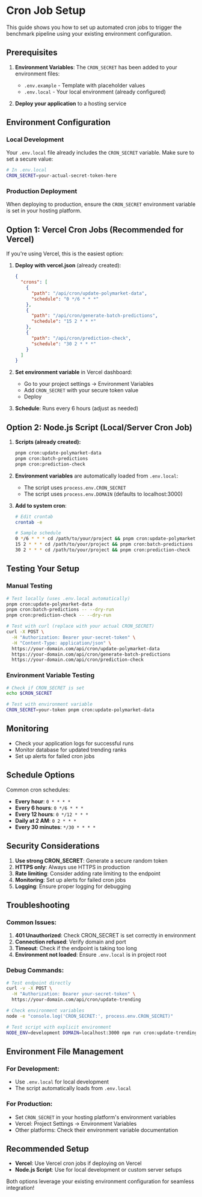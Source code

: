 # Cron Job Setup

This guide shows you how to set up automated cron jobs to trigger the benchmark pipeline using your existing environment configuration.

## Prerequisites

1. **Environment Variables**: The `CRON_SECRET` has been added to your environment files:
   - `.env.example` - Template with placeholder values
   - `.env.local` - Your local environment (already configured)

2. **Deploy your application** to a hosting service

## Environment Configuration

### Local Development
Your `.env.local` file already includes the `CRON_SECRET` variable. Make sure to set a secure value:

```bash
# In .env.local
CRON_SECRET=your-actual-secret-token-here
```

### Production Deployment
When deploying to production, ensure the `CRON_SECRET` environment variable is set in your hosting platform.

## Option 1: Vercel Cron Jobs (Recommended for Vercel)

If you're using Vercel, this is the easiest option:

1. **Deploy with vercel.json** (already created):
   ```json
   {
     "crons": [
       {
         "path": "/api/cron/update-polymarket-data",
         "schedule": "0 */6 * * *"
       },
       {
         "path": "/api/cron/generate-batch-predictions",
         "schedule": "15 2 * * *"
       },
       {
         "path": "/api/cron/prediction-check",
         "schedule": "30 2 * * *"
       }
     ]
   }
   ```

2. **Set environment variable** in Vercel dashboard:
   - Go to your project settings → Environment Variables
   - Add `CRON_SECRET` with your secure token value
   - Deploy

3. **Schedule**: Runs every 6 hours (adjust as needed)

## Option 2: Node.js Script (Local/Server Cron Job)

1. **Scripts (already created):**
   ```bash
   pnpm cron:update-polymarket-data
   pnpm cron:batch-predictions
   pnpm cron:prediction-check
   ```

2. **Environment variables** are automatically loaded from `.env.local`:
   - The script uses `process.env.CRON_SECRET`
   - The script uses `process.env.DOMAIN` (defaults to localhost:3000)

3. **Add to system cron**:
   ```bash
   # Edit crontab
   crontab -e
   
   # Sample schedule
   0 */6 * * * cd /path/to/your/project && pnpm cron:update-polymarket-data
   15 2 * * * cd /path/to/your/project && pnpm cron:batch-predictions
   30 2 * * * cd /path/to/your/project && pnpm cron:prediction-check
   ```

## Testing Your Setup

### Manual Testing
```bash
# Test locally (uses .env.local automatically)
pnpm cron:update-polymarket-data
pnpm cron:batch-predictions -- --dry-run
pnpm cron:prediction-check -- --dry-run

# Test with curl (replace with your actual CRON_SECRET)
curl -X POST \
  -H "Authorization: Bearer your-secret-token" \
  -H "Content-Type: application/json" \
  https://your-domain.com/api/cron/update-polymarket-data
  https://your-domain.com/api/cron/generate-batch-predictions
  https://your-domain.com/api/cron/prediction-check
```

### Environment Variable Testing
```bash
# Check if CRON_SECRET is set
echo $CRON_SECRET

# Test with environment variable
CRON_SECRET=your-token pnpm cron:update-polymarket-data
```

## Monitoring
- Check your application logs for successful runs
- Monitor database for updated trending ranks
- Set up alerts for failed cron jobs

## Schedule Options

Common cron schedules:
- **Every hour**: `0 * * * *`
- **Every 6 hours**: `0 */6 * * *`
- **Every 12 hours**: `0 */12 * * *`
- **Daily at 2 AM**: `0 2 * * *`
- **Every 30 minutes**: `*/30 * * * *`

## Security Considerations

1. **Use strong CRON_SECRET**: Generate a secure random token
2. **HTTPS only**: Always use HTTPS in production
3. **Rate limiting**: Consider adding rate limiting to the endpoint
4. **Monitoring**: Set up alerts for failed cron jobs
5. **Logging**: Ensure proper logging for debugging

## Troubleshooting

### Common Issues:
1. **401 Unauthorized**: Check CRON_SECRET is set correctly in environment
2. **Connection refused**: Verify domain and port
3. **Timeout**: Check if the endpoint is taking too long
4. **Environment not loaded**: Ensure `.env.local` is in project root

### Debug Commands:
```bash
# Test endpoint directly
curl -v -X POST \
  -H "Authorization: Bearer your-secret-token" \
  https://your-domain.com/api/cron/update-trending

# Check environment variables
node -e "console.log('CRON_SECRET:', process.env.CRON_SECRET)"

# Test script with explicit environment
NODE_ENV=development DOMAIN=localhost:3000 npm run cron:update-trending
```

## Environment File Management

### For Development:
- Use `.env.local` for local development
- The script automatically loads from `.env.local`

### For Production:
- Set `CRON_SECRET` in your hosting platform's environment variables
- Vercel: Project Settings → Environment Variables
- Other platforms: Check their environment variable documentation

## Recommended Setup

- **Vercel**: Use Vercel cron jobs if deploying on Vercel
- **Node.js Script**: Use for local development or custom server setups

Both options leverage your existing environment configuration for seamless integration! 